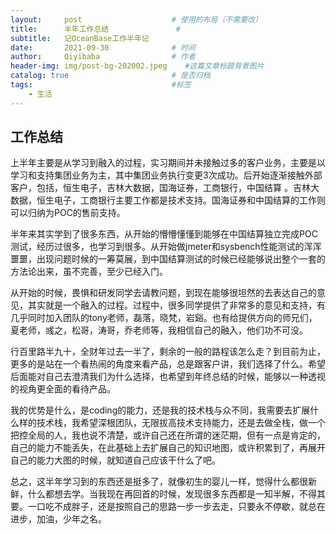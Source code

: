 ```yaml
---
layout:     post                    # 使用的布局（不需要改）
title:      半年工作总结               # 
subtitle:   记OceanBase工作半年记
date:       2021-09-30              # 时间
author:     Qiyibaba                # 作者
header-img: img/post-bg-202002.jpeg    #这篇文章标题背景图片
catalog: true                       # 是否归档
tags:                               #标签
    - 生活
---
```


## 工作总结

   上半年主要是从学习到融入的过程，实习期间并未接触过多的客户业务，主要是以学习和支持集团业务为主，其中集团业务执行变更3次成功。后开始逐渐接触外部客户，包括，恒生电子，吉林大数据，国海证券，工商银行，中国结算 。吉林大数据，恒生电子，工商银行主要工作都是技术支持。国海证券和中国结算的工作则可以归纳为POC的售前支持。
   
   半年来其实学到了很多东西，从开始的懵懵懂懂到能够在中国结算独立完成POC测试，经历过很多，也学习到很多。从开始做jmeter和sysbench性能测试的浑浑噩噩，出现问题时候的一筹莫展，到中国结算测试的时候已经能够说出整个一套的方法论出来，虽不完善，至少已经入门。
   
   从开始的时候，畏惧和研发同学去请教问题，到现在能够很坦然的去表达自己的意见，其实就是一个融入的过程。过程中，很多同学提供了非常多的意见和支持，有几乎同时加入团队的tony老师，磊落，晓梵，岩谿。也有给提供方向的师兄们，夏老师，彧之，松哥，涛哥，乔老师等，我相信自己的融入，他们功不可没。
   
行百里路半九十，全财年过去一半了，剩余的一般的路程该怎么走？到目前为止，更多的是站在一个看热闹的角度来看产品，总是跟客户讲，我们选择了什么。希望后面能对自己去澄清我们为什么选择，也希望到年终总结的时候，能够以一种透视的视角更全面的看待产品。

   我的优势是什么，是coding的能力，还是我的技术栈与众不同，我需要去扩展什么样的技术栈，我希望深根团队，无限拔高技术支持能力，还是去做全栈，做一个把控全局的人，我也说不清楚，或许自己还在所谓的迷茫期，但有一点是肯定的，自己的能力不能丢失，在此基础上去扩展自己的知识地图，或许积累到了，再展开自己的能力大图的时候，就知道自己应该干什么了吧。
   
   总之，这半年学习到的东西还是挺多了，就像初生的婴儿一样，觉得什么都很新鲜，什么都想去学。当我现在再回首的时候，发现很多东西都是一知半解，不得其要。一口吃不成胖子，还是按照自己的思路一步一步去走，只要永不停歇，就总在进步，加油，少年之名。

